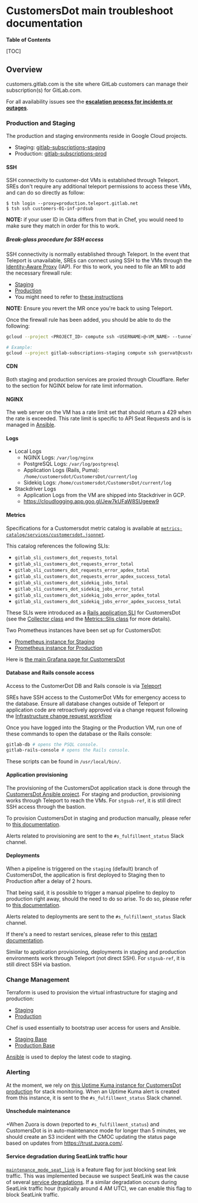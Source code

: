 # CustomersDot main troubleshoot documentation

**Table of Contents**

[TOC]

## Overview

customers.gitlab.com is the site where GitLab customers can manage
their subscription(s) for GitLab.com.

For all availability issues see the **[escalation process for incidents or outages](https://about.gitlab.com/handbook/engineering/development/fulfillment/#escalation-process-for-incidents-or-outages)**.

### Production and Staging

The production and staging environments reside in Google Cloud projects.

* Staging: [gitlab-subscriptions-staging](https://console.cloud.google.com/home/dashboard?project=gitlab-subscriptions-staging)
* Production:
  [gitlab-subscriptions-prod](https://console.cloud.google.com/home/dashboard?project=gitlab-subscriptions-prod)

#### SSH

SSH connectivity to customer-dot VMs is established through Teleport. SREs don't require any additional teleport permissions to access these VMs, and can do so directly as follow:

```shell
$ tsh login --proxy=production.teleport.gitlab.net
$ tsh ssh customers-01-inf-prdsub
```

**NOTE:** if your user ID in Okta differs from that in Chef, you would need to make sure they match in order for this to work.

##### Break-glass procedure for SSH access

SSH connectivity is normally established through Teleport. In the event that Teleport is unavailable, SREs can connect using SSH to the VMs through the [Identity-Aware Proxy](https://cloud.google.com/iap/docs/using-tcp-forwarding) (IAP). For this to work, you need to file an MR to add the necessary firewall rule:

* [Staging](https://ops.gitlab.net/gitlab-com/gl-infra/config-mgmt/-/blob/846107df82d30b78cb8c36c1410ad766dde9b15f/environments/stgsub/variables.tf#L212)
* [Production](https://ops.gitlab.net/gitlab-com/gl-infra/config-mgmt/-/blob/846107df82d30b78cb8c36c1410ad766dde9b15f/environments/prdsub/variables.tf#L225)
* You might need to refer to
[these instructions](https://gitlab.com/gitlab-org/customers-gitlab-com/-/blob/staging/doc/testing/staging.md#ssh-config)

**NOTE:** Ensure you revert the MR once you're back to using Teleport.

Once the firewall rule has been added, you should be able to do the following:

```sh
gcloud --project <PROJECT_ID> compute ssh <USERNAME>@<VM_NAME> --tunnel-through-iap

# Example:
gcloud --project gitlab-subscriptions-staging compute ssh gservat@customers-01-inf-stgsub --tunnel-through-iap
```

#### CDN

Both staging and production services are proxied through Cloudflare. Refer to
the section for NGINX below for rate limit information.

#### NGINX

The web server on the VM has a rate limit set that should return a 429
when the rate is exceeded. This rate limit is specific to API Seat Requests
and is is managed in
[Ansible](https://gitlab.com/gitlab-org/customersdot-ansible).

#### Logs

* Local Logs
  * NGINX Logs: `/var/log/nginx`
  * PostgreSQL Logs: `/var/log/postgresql`
  * Application Logs (Rails, Puma): `/home/customersdot/CustomersDot/current/log`
  * Sidekiq Logs: `/home/customersdot/CustomersDot/current/log`
* Stackdriver Logs
  * Application Logs from the VM are shipped into Stackdriver in GCP.
  * <https://cloudlogging.app.goo.gl/Jew7kUFaW8SUgeew9>

#### Metrics

Specifications for a Customersdot metric catalog is available at [`metrics-catalog/services/customersdot.jsonnet`](../../metrics-catalog/services/customersdot.jsonnet).

This catalog references the following SLIs:

* `gitlab_sli_customers_dot_requests_total`
* `gitlab_sli_customers_dot_requests_error_total`
* `gitlab_sli_customers_dot_requests_error_apdex_total`
* `gitlab_sli_customers_dot_requests_error_apdex_success_total`
* `gitlab_sli_customers_dot_sidekiq_jobs_total`
* `gitlab_sli_customers_dot_sidekiq_jobs_error_total`
* `gitlab_sli_customers_dot_sidekiq_jobs_error_apdex_total`
* `gitlab_sli_customers_dot_sidekiq_jobs_error_apdex_success_total`

These SLIs were introduced as a [Rails application SLI](https://docs.gitlab.com/ee/development/application_slis/#gitlab-application-service-level-indicators-slis) for CustomersDot (see the [Collector class](https://gitlab.com/gitlab-org/customers-gitlab-com/-/blob/main/lib/metrics/collector.rb) and the [Metrics::Slis class](https://gitlab.com/gitlab-org/customers-gitlab-com/-/blob/main/lib/metrics/slis.rb) for more details).

Two Prometheus instances have been set up for CustomersDot:

* [Prometheus instance for Staging](https://prometheus-gke.stgsub.gitlab.net/graph)
* [Prometheus instance for Production](https://prometheus-gke.prdsub.gitlab.net/graph)

Here is [the main Grafana page for CustomersDot](https://dashboards.gitlab.net/d/customersdot-main/customersdot-overview?orgId=1)

#### Database and Rails console access

Access to the CustomerDot DB and Rails console is via [Teleport](https://gitlab.com/gitlab-org/customers-gitlab-com/-/blob/main/doc/setup/teleport.md)

SREs have SSH access to the CustomerDot VMs for emergency access to the database. Ensure all database changes outside of Teleport or application code are retroactively approved via a change request following the [Infrastructure change request workflow](https://handbook.gitlab.com/handbook/engineering/infrastructure/change-management/#change-request-workflows)

Once you have logged into the Staging or the Production VM, run one of these
commands to open the database or the Rails console:

```bash
gitlab-db # opens the PSQL console.
gitlab-rails-console # opens the Rails console.
```

These scripts can be found in `/usr/local/bin/`.

#### Application provisioning

The provisioning of the CustomersDot application stack is done through the
[CustomersDot Ansible project](https://gitlab.com/gitlab-com/gl-infra/customersdot-ansible). For staging and production, provisioning works through Teleport to reach the VMs. For `stgsub-ref`, it is still direct SSH access through the bastion.

To provision CustomersDot in staging and production manually, please refer to [this documentation](https://gitlab.com/gitlab-com/gl-infra/customersdot-ansible/-/blob/master/doc/readme.md#manual-provisioning).

Alerts related to provisioning are sent to the `#s_fulfillment_status` Slack channel.

#### Deployments

When a pipeline is triggered on the `staging` (default) branch of CustomersDot,
the application is first deployed to Staging then to Production after a delay of
2 hours.

That being said, it is possible to trigger a manual pipeline to deploy to
production right away, should the need to do so arise. To do so, please refer to
[this documentation](https://gitlab.com/gitlab-org/customersdot-ansible/-/blob/master/doc/readme.md#manual-deployment-to-production).

Alerts related to deployments are sent to the `#s_fulfillment_status` Slack channel.

If there's a need to restart services, please refer to this
[restart documentation](https://gitlab.com/gitlab-org/customers-gitlab-com#restart-some-services).

Similar to application provisioning, deployments in staging and production environments work through Teleport (not direct SSH). For `stgsub-ref`, it is still direct SSH via bastion.

### Change Management

Terraform is used to provision the virtual infrastructure for staging and
production:

* [Staging](https://ops.gitlab.net/gitlab-com/gl-infra/config-mgmt/-/tree/main/environments/stgsub)
* [Production](https://ops.gitlab.net/gitlab-com/gl-infra/config-mgmt/-/tree/main/environments/prdsub)

Chef is used essentially to bootstrap user access for users and Ansible.

* [Staging Base](https://gitlab.com/gitlab-com/gl-infra/chef-repo/-/blob/master/roles/stgsub-base.json)
* [Production Base](https://gitlab.com/gitlab-com/gl-infra/chef-repo/-/blob/master/roles/prdsub-base.json)

[Ansible](https://gitlab.com/gitlab-org/customersdot-ansible) is used to deploy the latest code to staging.

### Alerting

At the moment, we rely on [this Uptime Kuma instance for CustomersDot production](https://customersdot.us.to/) for stack monitoring. When an Uptime Kuma alert is created from this instance, it is sent to the `#s_fulfillment_status` Slack channel.

#### Unschedule maintenance

+When Zuora is down (reported to `#s_fulfillment_status`) and CustomersDot is in auto-maintenance mode for longer than 5 minutes, we should create an S3 incident with the CMOC updating the status page based on updates from <https://trust.zuora.com/>.

#### Service degradation during SeatLink traffic hour

[`maintenance_mode_seat_link`](https://gitlab.com/gitlab-org/customers-gitlab-com/-/feature_flags/236/edit) is a feature flag for just blocking seat link traffic. This was implemented because we suspect SeatLink was the cause of several [service degradations](https://gitlab.com/gitlab-com/gl-infra/production/-/issues/8741). If a similar degradation occurs during SeatLink traffic hour (typically around 4 AM UTC), we can enable this flag to block SeatLink traffic.
